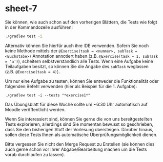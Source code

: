 # sheet-7

Sie können, wie auch schon auf den vorherigen Blättern, die Tests wie folgt in der Kommandozeile ausführen:

```bash
./gradlew test -i
```

Alternativ können Sie hierfür auch ihre IDE verwenden.
Sofern Sie noch keine Methode mittels der `@Exercise(task = <nummer>, subTask = <Buchstabe>)` Annotation annotiert haben (z.B. `@Exercise(task = 1, subTask = 'a')`), scheitern selbstverständlich alle Tests.
Wenn eine Aufgabe keine Teilaufgaben besitzt, so können Sie die Angabe des `subTask` weglassen (z.B. `@Exercise(task = 4)`).

Um nur eine Aufgabe zu testen, können Sie entweder die Funktionalität oder folgenden Befehl verwenden (hier als Beispiel für die 1. Aufgabe):

```shell
./gradlew test -i --tests "*exercise1*"
```

Das Übungsblatt für diese Woche sollte um ~6:30 Uhr automatisch auf Moodle veröffentlicht werden.

Wenn Sie interessiert sind, können Sie gerne die von uns bereitgestellten Tests explorieren, allerdings sind Sie momentan bewusst so geschrieben, dass Sie den bisherigen Stoff der Vorlesung übersteigen. Darüber hinaus, sollen diese Tests Ihnen als automatische Überprüfungsmöglichkeit dienen.

Bitte vergessen Sie nicht den Merge Request zu Erstellen (sie können dies auch gerne schon vor Ihrer Abgabe/Bearbeitung machen um die Tests vorab durchlaufen zu lassen).



